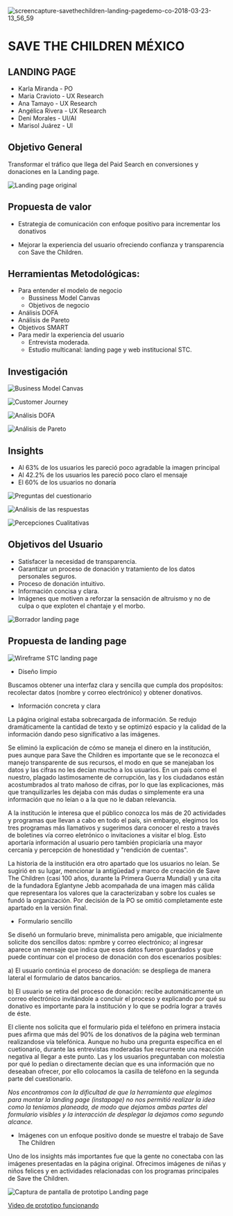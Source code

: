 ![screencapture-savethechildren-landing-pagedemo-co-2018-03-23-13_56_59](https://user-images.githubusercontent.com/32871457/38583250-0e0d2638-3cd8-11e8-9b4c-0e1231d7c591.png)

# SAVE THE CHILDREN MÉXICO
## LANDING PAGE

* Karla Miranda - PO 
* Maria Cravioto - UX Research
* Ana Tamayo - UX Research
* Angélica Rivera - UX Research
* Deni Morales  - UI/AI
* Marisol Juárez - UI


## Objetivo General

Transformar el tráfico que llega del Paid Search en conversiones y donaciones en la Landing page.

![Landing page original](https://github.com/Auryn8/save_the_children_mx/blob/master/assets/images/screencapture-apoyo-savethechildren-mx-defensores-de-la-ninez-t2-2018-03-14-15_59_59%20(1).png)

## Propuesta de valor

* Estrategia de comunicación con enfoque positivo para incrementar los donativos

* Mejorar la experiencia del usuario ofreciendo confianza y transparencia con Save the Children.


## Herramientas Metodológicas:

* Para entender el modelo de negocio
    * Bussiness Model Canvas
    * Objetivos de negocio
* Análisis DOFA
* Análisis de Pareto
* Objetivos SMART
* Para medir la experiencia del usuario
    * Entrevista moderada.
    * Estudio multicanal: landing page y web institucional STC.
    

## Investigación

![Business Model Canvas](https://github.com/Auryn8/save_the_children_mx/blob/master/assets/images/business_model_canvas_stc.png)

![Customer Journey](https://github.com/Auryn8/save_the_children_mx/blob/master/assets/images/customer_journey_stc.png)

![Análisis DOFA](https://github.com/Auryn8/save_the_children_mx/blob/master/assets/images/dofa_analisis_stc.png)

![Análisis de Pareto](https://github.com/Auryn8/save_the_children_mx/blob/master/assets/images/pareto_analisis_stc.png)

    
## Insights

* Al 63% de los usuarios les pareció poco agradable la imagen principal 
* Al 42.2% de los usuarios les pareció poco claro el mensaje 
* El 60% de los usuarios no donaría 

![Preguntas del cuestionario](https://github.com/Auryn8/save_the_children_mx/blob/master/assets/images/preguntas_stc.png)

![Análisis de las respuestas](https://github.com/Auryn8/save_the_children_mx/blob/master/assets/images/insights_equipo_stc.png)

![Percepciones Cualitativas](https://github.com/Auryn8/save_the_children_mx/blob/master/assets/images/percepciones_cualitativas_stc.png)


## Objetivos del Usuario

* Satisfacer la necesidad de transparencia. 
* Garantizar un proceso de donación y tratamiento de los datos personales seguros. 
* Proceso de donación intuitivo. 
* Información concisa y clara.
* Imágenes que motiven a reforzar la sensación de altruismo y no de culpa o que exploten el chantaje y el morbo.

![Borrador landing page](https://github.com/Auryn8/save_the_children_mx/blob/master/assets/images/primer_borrador_stc.jpg)


## Propuesta de landing page

![Wireframe STC landing page](https://github.com/Auryn8/save_the_children_mx/blob/master/assets/images/wireframe_prop_stc.png)

* Diseño limpio 

Buscamos obtener una interfaz clara y sencilla que cumpla dos propósitos: recolectar datos (nombre y correo electrónico) y obtener donativos.

* Información concreta y clara

La página original estaba sobrecargada de información. Se redujo dramáticamente la cantidad de texto y se optimizó espacio y la calidad de la información dando peso significativo a las imágenes.

Se eliminó la explicación de cómo se maneja el dinero en la institución, pues aunque para Save the Children es importante que se le reconozca el manejo transparente de sus recursos, el modo en que se manejaban los datos y las cifras no les decían mucho a los usuarios. En un país como el nuestro, plagado lastimosamente de corrupción, las y los ciudadanos están acostumbrados al trato mañoso de cifras, por lo que las explicaciones, más que tranquilizarles les dejaba con más dudas o simplemente era una información que no leían o a la que no le daban relevancia.

A la institución le interesa que el público conozca los más de 20 actividades y programas que llevan a cabo en todo el país, sin embargo, elegimos los tres programas más llamativos y sugerimos dara conocer el resto a través de boletines vía correo eletrónico o invitaciones a visitar el blog. Esto aportaría información al usuario pero también propiciaría una mayor cercanía y percepción de honestidad y "rendición de cuentas".

La historia de la institución era otro apartado que los usuarios no leían. Se sugirió en su lugar, mencionar la antigüedad y marco de creación de Save The Children (casi 100 años, durante la Primera Guerra Mundial) y una cita de la fundadora Eglantyne Jebb acompañada de una imagen más cálida que representara los valores que la caracterizaban y sobre los cuales se fundó la organización. Por decisión de la PO se omitió completamente este apartado en la versión final.  

* Formulario sencillo 

Se diseñó un formulario breve, minimalista pero amigable, que inicialmente solicite dos sencillos datos: npmbre y correo electrónico; al ingresar aparece un mensaje que indica que esos datos fueron guardados y que puede continuar con el proceso de donación con dos escenarios posibles:

a) El usuario continúa el proceso de donación: se despliega de manera lateral el formulario de datos bancarios.
 
b) El usuario se retira del proceso de donación: recibe automáticamente un correo electrónico invitándole a concluir el proceso y explicando por qué su donativo es importante para la institución y lo que se podría lograr a través de éste.

El cliente nos solicita que el formulario pida el teléfono en primera instacia pues afirma que más del 90% de los donativos de la página web terminan realizandose vía telefónica. Aunque no hubo una pregunta específica en el cuetionario, durante las entrevistas moderadas fue recurrente una reacción negativa al llegar a este punto. Las y los usuarios preguntaban con molestia por qué lo pedían o directamente decían que es una información que no deseaban ofrecer, por ello colocamos la casilla de teléfono en la segunda parte del cuestionario.

*Nos encontramos con la dificultad de que la herramienta que elegimos para montar la landing page (instapage) no nos permitió realizar la idea como la teníamos planeada, de modo que dejamos ambas partes del formulario visibles y la interacción de desplegar la dejamos como segundo alcance.*


* Imágenes con un enfoque positivo donde se muestre el trabajo de Save The Children

Uno de los insights más importantes fue que la gente no conectaba con las imágenes presentadas en la página original.
Ofrecimos imágenes de niñas y niños felices y en actividades relacionadas con los programas principales de Save the Children.

![Captura de pantalla de prototipo Landing page](https://github.com/Auryn8/save_the_children_mx/blob/master/assets/images/screencapture-savethechildren-landing-pagedemo-co-2018-03-23-13_56_59.png)

[Video de prototipo funcionando](https://www.youtube.com/watch?v=dlk9e9zmMqs&feature=youtu.be)



